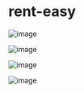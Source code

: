 # rent-easy
![image](https://github.com/alitemel89/rent-easy/assets/64444827/ffbee89c-003a-48c6-8b18-8b825b51d51d)

![image](https://github.com/alitemel89/rent-easy/assets/64444827/9a743250-5fb0-43be-98a6-163c35132947)

![image](https://github.com/alitemel89/rent-easy/assets/64444827/ac34c9b4-2581-4a62-b9a7-fba32000cdb3)

![image](https://github.com/alitemel89/rent-easy/assets/64444827/67423b19-69cf-4670-b34b-05424b4880ea)


